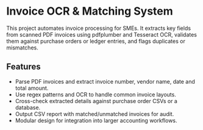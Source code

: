 # Invoice OCR & Matching System

This project automates invoice processing for SMEs. It extracts key fields from scanned PDF invoices using pdfplumber and Tesseract OCR, validates them against purchase orders or ledger entries, and flags duplicates or mismatches.

## Features

- Parse PDF invoices and extract invoice number, vendor name, date and total amount.
- Use regex patterns and OCR to handle common invoice layouts.
- Cross-check extracted details against purchase order CSVs or a database.
- Output CSV report with matched/unmatched invoices for audit.
- Modular design for integration into larger accounting workflows.
